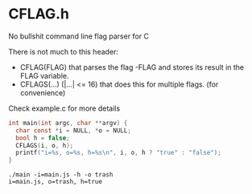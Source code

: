 # CFLAG.h
No bullshit command line flag parser for C

There is not much to this header:
 * CFLAG(FLAG) that parses the flag -FLAG and stores its result in the FLAG variable.
 * CFLAGS(...) (|...| <= 16) that does this for multiple flags. (for convenience)

Check example.c for more details

```c
int main(int argc, char **argv) {
  char const *i = NULL, *o = NULL;
  bool h = false;
  CFLAGS(i, o, h);
  printf("i=%s, o=%s, h=%s\n", i, o, h ? "true" : "false");
}
```
```
./main -i=main.js -h -o trash
i=main.js, o=trash, h=true
```
